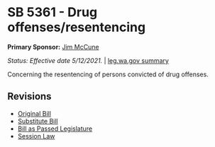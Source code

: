 # SB 5361 - Drug offenses/resentencing
**Primary Sponsor:** [Jim McCune](/person/leg/jim.mccune.md)

*Status: Effective date 5/12/2021.* | [leg.wa.gov summary](https://app.leg.wa.gov/billsummary?BillNumber=5361&Year=2021)

Concerning the resentencing of persons convicted of drug offenses.

## Revisions
* [Original Bill](1/)
* [Substitute Bill](S/)
* [Bill as Passed Legislature](S.PL/)
* [Session Law](S.SL/)
